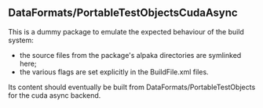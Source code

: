 ## DataFormats/PortableTestObjectsCudaAsync

This is a dummy package to emulate the expected behaviour of the build system:
  - the source files from the package's alpaka directories are symlinked here;
  - the various flags are set explicitly in the BuildFile.xml files.

Its content should eventually be built from DataFormats/PortableTestObjects for the cuda
async backend.
